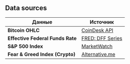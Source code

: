 
## Data sources

| Данные                               | Источник                                                              |       
|--------------------------------------|-----------------------------------------------------------------------|
| **Bitcoin OHLC**                     | [CoinDesk API](https://www.coindesk.com/coindesk-api/)                |
| **Effective Federal Funds Rate**     | [FRED: DFF Series](https://fred.stlouisfed.org/series/DFF)            |
| **S&P 500 Index**                    | [MarketWatch](https://www.marketwatch.com/investing/index/spx)        |
| **Fear & Greed Index (Crypto)**      | [Alternative.me](https://alternative.me/crypto/fear-and-greed-index/) |

